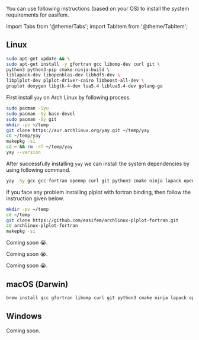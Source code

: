 You can use following instructions (based on your OS) to install the system requirements for easifem.

import Tabs from '@theme/Tabs';
import TabItem from '@theme/TabItem';

## Linux

<Tabs>
<TabItem value="1" label="Ubuntu">

```bash
sudo apt-get update && \
sudo apt-get install -y gfortran gcc libomp-dev curl git \
python3 python3-pip cmake ninja-build \
liblapack-dev libopenblas-dev libhdf5-dev \
libplplot-dev plplot-driver-cairo libboost-all-dev \
gnuplot doxygen libgtk-4-dev lua5.4 liblua5.4-dev golang-go
```

</TabItem>

<TabItem value="2" label="Arch Linux">

First install `yay` on Arch Linux by following process.

```bash
sudo pacman -Syu
sudo pacman -Sy base-devel
sudo pacman -Sy git
mkdir -pv ~/temp
git clone https://aur.archlinux.org/yay.git ~/temp/yay
cd ~/temp/yay
makepkg -si
cd ~ && rm -rf ~/temp/yay
yay --version
```

After successfully installing `yay` we can install the system dependencies by using following command.

```bash
yay -Sy gcc gcc-fortran openmp curl git python3 cmake ninja lapack openblas hdf5 plplot gnuplot doxygen gtk4 lua go
```

If you face any problem installing plplot with fortran binding, then follow the instruction given below.

```bash 
mkdir -pv ~/temp 
cd ~/temp 
git clone https://github.com/easifem/archlinux-plplot-fortran.git
cd archlinux-plplot-fortran
makepkg -si
```

</TabItem>

<TabItem value="3" label="Debian">

Coming soon 😭.

</TabItem>

<TabItem value="4" label="Fedora">

Coming soon 😭.

</TabItem>

<TabItem value="5" label="Redhat">

Coming soon 😭.

</TabItem>

<TabItem value="close" label="↢">

</TabItem>
</Tabs>

## macOS (Darwin)

```bash
brew install gcc gfortran libomp curl git python3 cmake ninja lapack openblas hdf5 plplot gnuplot doxygen gtk4 lua go
```

## Windows

Coming soon.
